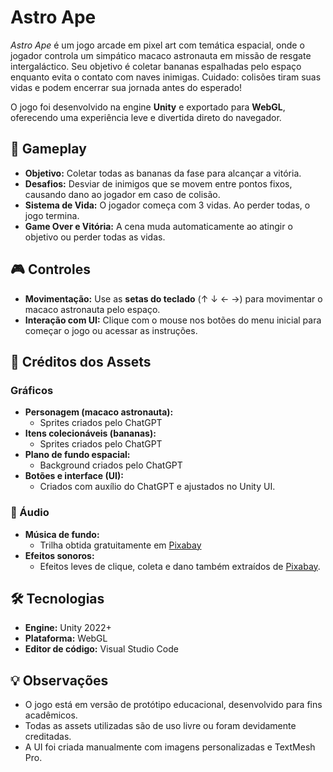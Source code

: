 # Astro Ape

*Astro Ape* é um jogo arcade em pixel art com temática espacial, onde o jogador controla um simpático macaco astronauta em missão de resgate intergaláctico. Seu objetivo é coletar bananas espalhadas pelo espaço enquanto evita o contato com naves inimigas. Cuidado: colisões tiram suas vidas e podem encerrar sua jornada antes do esperado!

O jogo foi desenvolvido na engine **Unity** e exportado para **WebGL**, oferecendo uma experiência leve e divertida direto do navegador.

## 🚀 Gameplay

- **Objetivo:** Coletar todas as bananas da fase para alcançar a vitória.
- **Desafios:** Desviar de inimigos que se movem entre pontos fixos, causando dano ao jogador em caso de colisão.
- **Sistema de Vida:** O jogador começa com 3 vidas. Ao perder todas, o jogo termina.
- **Game Over e Vitória:** A cena muda automaticamente ao atingir o objetivo ou perder todas as vidas.

## 🎮 Controles

- **Movimentação:** Use as **setas do teclado** (↑ ↓ ← →) para movimentar o macaco astronauta pelo espaço.
- **Interação com UI:** Clique com o mouse nos botões do menu inicial para começar o jogo ou acessar as instruções.

## 🎨 Créditos dos Assets

### Gráficos

- **Personagem (macaco astronauta):**  
  - Sprites criados pelo ChatGPT
- **Itens colecionáveis (bananas):**  
  -  Sprites criados pelo ChatGPT
- **Plano de fundo espacial:**  
  -  Background criados pelo ChatGPT
- **Botões e interface (UI):**  
  - Criados com auxílio do ChatGPT e ajustados no Unity UI.

### 🎵 Áudio

- **Música de fundo:**  
  - Trilha obtida gratuitamente em [Pixabay](https://pixabay.com/) 
- **Efeitos sonoros:**  
  - Efeitos leves de clique, coleta e dano também extraídos de [Pixabay](https://pixabay.com/).

## 🛠️ Tecnologias

- **Engine:** Unity 2022+
- **Plataforma:** WebGL
- **Editor de código:** Visual Studio Code

## 💡 Observações

- O jogo está em versão de protótipo educacional, desenvolvido para fins acadêmicos.
- Todas as assets utilizadas são de uso livre ou foram devidamente creditadas.
- A UI foi criada manualmente com imagens personalizadas e TextMesh Pro.
